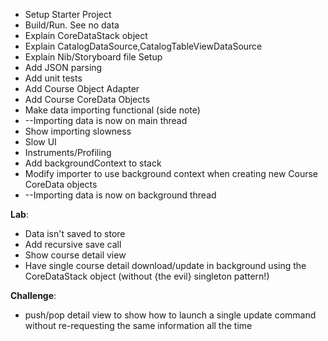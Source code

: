 
* Setup Starter Project
* Build/Run. See no data
* Explain CoreDataStack object
* Explain CatalogDataSource,CatalogTableViewDataSource
* Explain Nib/Storyboard file Setup
* Add JSON parsing
* Add unit tests
* Add Course Object Adapter
* Add Course CoreData Objects
* Make data importing functional (side note)
* --Importing data is now on main thread
* Show importing slowness
 * Slow UI
 * Instruments/Profiling
* Add backgroundContext to stack
* Modify importer to use background context when creating new Course CoreData objects
* --Importing data is now on background thread


**Lab**:

* Data isn't saved to store
 * Add recursive save call
* Show course detail view
 * Have single course detail download/update in background using the CoreDataStack object (without {the evil} singleton pattern!)



**Challenge**:

* push/pop detail view to show how to launch a single update command without re-requesting the same information all the time



